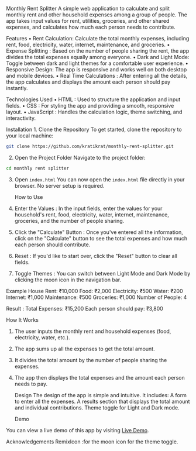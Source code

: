 Monthly Rent Splitter
A simple web application to calculate and split monthly rent and other household expenses among a group of people. The app takes input values for rent, utilities, groceries, and other shared expenses, and calculates how much each person needs to contribute.

Features
•	Rent Calculation: Calculate the total monthly expenses, including rent, food, electricity, water, internet, maintenance, and groceries.
•	Expense Splitting : Based on the number of people sharing the rent, the app divides the total expenses equally among everyone.
•	Dark and Light Mode: Toggle between dark and light themes for a comfortable user experience.
•	Responsive Design: The app is responsive and works well on both desktop and mobile devices.
•	Real Time Calculations  : After entering all the details, the app calculates and displays the amount each person should pay instantly.

   Technologies Used
•	HTML  : Used to structure the application and input fields.
•	CSS  : For styling the app and providing a smooth, responsive layout.
•	JavaScript  : Handles the calculation logic, theme switching, and interactivity.

   Installation
    1. Clone the Repository
To get started, clone the repository to your local machine:

```bash
git clone https://github.com/kratikrat/monthly-rent-splitter.git
```
  2. Open the Project Folder
Navigate to the project folder:

```bash
cd monthly rent splitter
```
3. Open `index.html`
You can now open the `index.html` file directly in your browser. No server setup is required.

   How to Use
1.   Enter the Values  : In the input fields, enter the values for your household's rent, food, electricity, water, internet, maintenance, groceries, and the number of people sharing.
2.   Click the "Calculate" Button  : Once you've entered all the information, click on the "Calculate" button to see the total expenses and how much each person should contribute.
3.   Reset  : If you'd like to start over, click the "Reset" button to clear all fields.
4.   Toggle Themes  : You can switch between   Light Mode   and   Dark Mode   by clicking the moon icon in the navigation bar.
   
Example
  House Rent: ₹10,000
  Food: ₹2,000
  Electricity: ₹500
  Water: ₹200
  Internet: ₹1,000
  Maintenance: ₹500
  Groceries: ₹1,000
  Number of People: 4

  Result  :
  Total Expenses: ₹15,200
  Each person should pay: ₹3,800

   How It Works
1. The user inputs the monthly rent and household expenses (food, electricity, water, etc.).
2. The app sums up all the expenses to get the total amount.
3. It divides the total amount by the number of people sharing the expenses.
4. The app then displays the total expenses and the amount each person needs to pay.

   Design
The design of the app is simple and intuitive. It includes:
    A form  to enter all the expenses.
    A results section   that displays the total amount and individual contributions.
    Theme toggle  for Light and Dark mode.

   Demo

You can view a live demo of this app by visiting [Live Demo](https://kratikrat.github.io/monthy-rent-splitter/).  

Acknowledgements
 RemixIcon :for the moon icon for the theme toggle.
